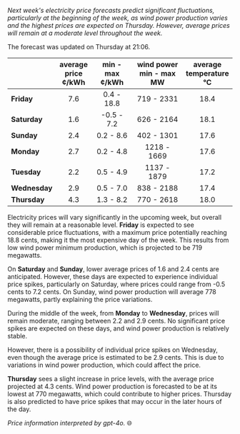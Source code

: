 *Next week's electricity price forecasts predict significant fluctuations, particularly at the beginning of the week, as wind power production varies and the highest prices are expected on Thursday. However, average prices will remain at a moderate level throughout the week.*

The forecast was updated on Thursday at 21:06.

|            | average<br>price<br>¢/kWh | min - max<br>¢/kWh | wind power<br>min - max<br>MW | average<br>temperature<br>°C |
|:-----------|:----------------:|:----------------:|:-------------:|:-------------:|
| **Friday** | 7.6 | 0.4 - 18.8 | 719 - 2331 | 18.4 |
| **Saturday** | 1.6 | -0.5 - 7.2 | 626 - 2164 | 18.1 |
| **Sunday** | 2.4 | 0.2 - 8.6 | 402 - 1301 | 17.6 |
| **Monday** | 2.7 | 0.2 - 4.8 | 1218 - 1669 | 17.6 |
| **Tuesday**   | 2.2 | 0.5 - 4.9 | 1137 - 1879 | 17.2 |
| **Wednesday** | 2.9 | 0.5 - 7.0 | 838 - 2188 | 17.4 |
| **Thursday** | 4.3 | 1.3 - 8.2 | 770 - 2618 | 18.0 |

Electricity prices will vary significantly in the upcoming week, but overall they will remain at a reasonable level. **Friday** is expected to see considerable price fluctuations, with a maximum price potentially reaching 18.8 cents, making it the most expensive day of the week. This results from low wind power minimum production, which is projected to be 719 megawatts.

On **Saturday** and **Sunday**, lower average prices of 1.6 and 2.4 cents are anticipated. However, these days are expected to experience individual price spikes, particularly on Saturday, where prices could range from -0.5 cents to 7.2 cents. On Sunday, wind power production will average 778 megawatts, partly explaining the price variations.

During the middle of the week, from **Monday** to **Wednesday**, prices will remain moderate, ranging between 2.2 and 2.9 cents. No significant price spikes are expected on these days, and wind power production is relatively stable.

However, there is a possibility of individual price spikes on Wednesday, even though the average price is estimated to be 2.9 cents. This is due to variations in wind power production, which could affect the price.

**Thursday** sees a slight increase in price levels, with the average price projected at 4.3 cents. Wind power production is forecasted to be at its lowest at 770 megawatts, which could contribute to higher prices. Thursday is also predicted to have price spikes that may occur in the later hours of the day.

*Price information interpreted by gpt-4o.* 🌐
